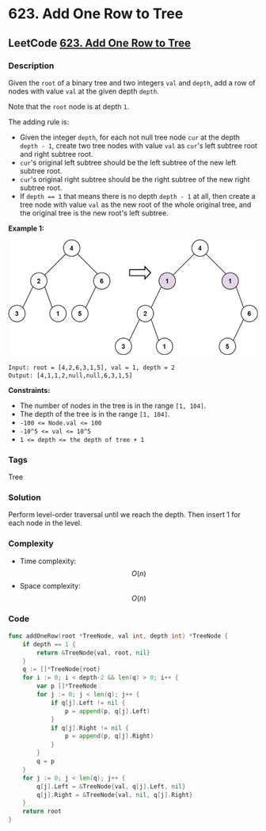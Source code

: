 # 623. Add One Row to Tree

## LeetCode [623. Add One Row to Tree](title)

### Description

Given the `root` of a binary tree and two integers `val` and `depth`, add a row of nodes with value `val` at the given depth `depth`.

Note that the `root` node is at depth `1`.

The adding rule is:

* Given the integer `depth`, for each not null tree node `cur` at the depth `depth - 1`, create two tree nodes with value `val` as `cur`'s left subtree root and right subtree root.
* `cur`'s original left subtree should be the left subtree of the new left subtree root.
* `cur`'s original right subtree should be the right subtree of the new right subtree root.
* If `depth == 1` that means there is no depth `depth - 1` at all, then create a tree node with value `val` as the new root of the whole original tree, and the original tree is the new root's left subtree.

**Example 1:**

![](../.gitbook/assets/image%20%2821%29.png)

```text
Input: root = [4,2,6,3,1,5], val = 1, depth = 2
Output: [4,1,1,2,null,null,6,3,1,5]
```

**Constraints:**

* The number of nodes in the tree is in the range `[1, 104]`.
* The depth of the tree is in the range `[1, 104]`.
* `-100 <= Node.val <= 100`
* `-10^5 <= val <= 10^5`
* `1 <= depth <= the depth of tree + 1`

### Tags

Tree

### Solution

Perform level-order traversal until we reach the depth. Then insert 1 for each node in the level.

### Complexity

* Time complexity: $$O(n)$$
* Space complexity: $$O(n)$$

### Code

```go
func addOneRow(root *TreeNode, val int, depth int) *TreeNode {
	if depth == 1 {
		return &TreeNode{val, root, nil}
	}
	q := []*TreeNode{root}
	for i := 0; i < depth-2 && len(q) > 0; i++ {
		var p []*TreeNode
		for j := 0; j < len(q); j++ {
			if q[j].Left != nil {
				p = append(p, q[j].Left)
			}
			if q[j].Right != nil {
				p = append(p, q[j].Right)
			}
		}
		q = p
	}
	for j := 0; j < len(q); j++ {
		q[j].Left = &TreeNode{val, q[j].Left, nil}
		q[j].Right = &TreeNode{val, nil, q[j].Right}
	}
	return root
}
```

